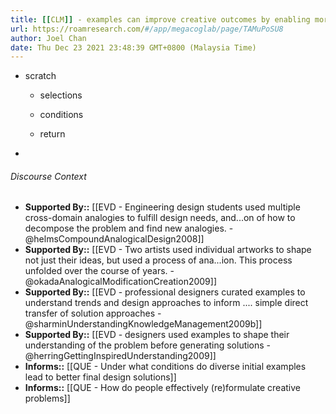 ```yaml
---
title: [[CLM]] - examples can improve creative outcomes by enabling more robust (re)modeling of the problem space
url: https://roamresearch.com/#/app/megacoglab/page/TAMuPoSU8
author: Joel Chan
date: Thu Dec 23 2021 23:48:39 GMT+0800 (Malaysia Time)
---
```


- scratch

    - selections

    - conditions

    - return
- 

###### Discourse Context

- **Supported By::** [[EVD - Engineering design students used multiple cross-domain analogies to fulfill design needs, and...on of how to decompose the problem and find new analogies. - @helmsCompoundAnalogicalDesign2008]]
- **Supported By::** [[EVD - Two artists used individual artworks to shape not just their ideas, but used a process of ana...ion. This process unfolded over the course of years. - @okadaAnalogicalModificationCreation2009]]
- **Supported By::** [[EVD - professional designers curated examples to understand trends and design approaches to inform .... simple direct transfer of solution approaches - @sharminUnderstandingKnowledgeManagement2009b]]
- **Supported By::** [[EVD - designers used examples to shape their understanding of the problem before generating solutions - @herringGettingInspiredUnderstanding2009]]
- **Informs::** [[QUE - Under what conditions do diverse initial examples lead to better final design solutions]]
- **Informs::** [[QUE - How do people effectively (re)formulate creative problems]]
